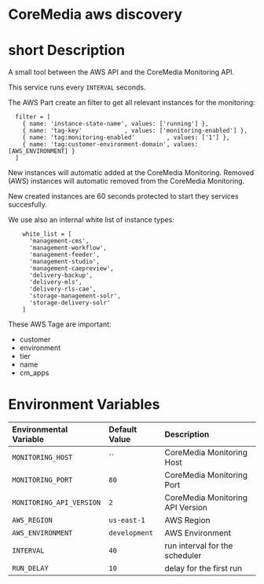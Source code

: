 
CoreMedia aws discovery
=======================

# short Description

A small tool between the AWS API and the CoreMedia Monitoring API.

This service runs every `INTERVAL` seconds.

The AWS Part create an filter to get all relevant instances for the monitoring:

      filter = [
        { name: 'instance-state-name', values: ['running'] },
        { name: 'tag-key'            , values: ['monitoring-enabled'] },
        { name: 'tag:monitoring-enabled'         , values: ['1'] },
        { name: 'tag:customer-environment-domain', values: [AWS_ENVIRONMENT] }
      ]

New instances will automatic added at the CoreMedia Monitoring.
Removed (AWS) instances will automatic removed from the CoreMedia Monitoring.

New created instances are 60 seconds protected to start they services succesfully.

We use also an internal white list of instance types:

        white_list = [
          'management-cms',
          'management-workflow',
          'management-feeder',
          'management-studio',
          'management-caepreview',
          'delivery-backup',
          'delivery-mls',
          'delivery-rls-cae',
          'storage-management-solr',
          'storage-delivery-solr'
        ]

These AWS Tage are important:
 - customer
 - environment
 - tier
 - name
 - cm_apps


# Environment Variables

| Environmental Variable             | Default Value        | Description                                                     |
| :--------------------------------- | :-------------       | :-----------                                                    |
| `MONITORING_HOST`                  | ``                   | CoreMedia Monitoring Host                                       |
| `MONITORING_PORT`                  | `80`                 | CoreMedia Monitoring Port                                       |
| `MONITORING_API_VERSION`           | `2`                  | CoreMedia Monitoring API Version                                |
| `AWS_REGION`                       | `us-east-1`          | AWS Region                                                      |
| `AWS_ENVIRONMENT`                  | `development`        | AWS Environment                                                 |
| `INTERVAL`                         | `40`                 | run interval for the scheduler                                  |
| `RUN_DELAY`                        | `10`                 | delay for the first run                                         |

